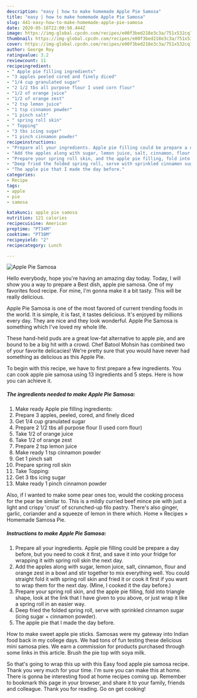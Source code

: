 ```yaml
---
description: "easy | how to make homemade Apple Pie Samosa"
title: "easy | how to make homemade Apple Pie Samosa"
slug: 441-easy-how-to-make-homemade-apple-pie-samosa
date: 2020-05-16T22:09:50.444Z
image: https://img-global.cpcdn.com/recipes/e00f3bed218e3c3a/751x532cq70/apple-pie-samosa-recipe-main-photo.jpg
thumbnail: https://img-global.cpcdn.com/recipes/e00f3bed218e3c3a/751x532cq70/apple-pie-samosa-recipe-main-photo.jpg
cover: https://img-global.cpcdn.com/recipes/e00f3bed218e3c3a/751x532cq70/apple-pie-samosa-recipe-main-photo.jpg
author: George Roy
ratingvalue: 3.2
reviewcount: 11
recipeingredient:
- " Apple pie filling ingredients"
- "3 apples peeled cored and finely diced"
- "1/4 cup granulated sugar"
- "2 1/2 tbs all purpose flour I used corn flour"
- "1/2 of orange juice"
- "1/2 of orange zest"
- "2 tsp lemon juice"
- "1 tsp cinnamon powder"
- "1 pinch salt"
- " spring roll skin"
- " Topping"
- "3 tbs icing sugar"
- "1 pinch cinnamon powder"
recipeinstructions:
- "Prepare all your ingredients. Apple pie filling could be prepare a day before, but you need to cook it first, and save it into your fridge for wrapping it with spring roll skin the next day."
- "Add the apples along with sugar, lemon juice, salt, cinnamon, flour and orange zest in a bowl and stir together to mix everything well. You could straight fold it with spring roll skin and fried it or cook it first if you want to wrap them for the next day. (Mine, I cooked it the day before.)"
- "Prepare your spring roll skin, and the apple pie filling, fold into triangle shape, look at the link that I have given to you above, or just wrap it like a spring roll in an easier way."
- "Deep fried the folded spring roll, serve with sprinkled cinnamon sugar (icing sugar + cinnamon powder)."
- "The apple pie that I made the day before."
categories:
- Recipe
tags:
- apple
- pie
- samosa

katakunci: apple pie samosa 
nutrition: 121 calories
recipecuisine: American
preptime: "PT34M"
cooktime: "PT38M"
recipeyield: "2"
recipecategory: Lunch

---
```



![Apple Pie Samosa](https://img-global.cpcdn.com/recipes/e00f3bed218e3c3a/751x532cq70/apple-pie-samosa-recipe-main-photo.jpg)

Hello everybody, hope you're having an amazing day today. Today, I will show you a way to prepare a Best dish, apple pie samosa. One of my favorites food recipe. For mine, I'm gonna make it a bit tasty. This will be really delicious.

Apple Pie Samosa is one of the most favored of current trending foods in the world. It is simple, it is fast, it tastes delicious. It's enjoyed by millions every day. They are nice and they look wonderful. Apple Pie Samosa is something which I've loved my whole life.

These hand-held puds are a great low-fat alternative to apple pie, and are bound to be a big hit with a crowd. Chef Batool Mohsin has combined two of your favorite delicacies! We&#39;re pretty sure that you would have never had something as delicious as this Apple Pie.


To begin with this recipe, we have to first prepare a few ingredients. You can cook apple pie samosa using 13 ingredients and 5 steps. Here is how you can achieve it.

<!--inarticleads1-->

##### The ingredients needed to make Apple Pie Samosa:

1. Make ready  Apple pie filling ingredients:
1. Prepare 3 apples, peeled, cored, and finely diced
1. Get 1/4 cup granulated sugar
1. Prepare 2 1/2 tbs all purpose flour (I used corn flour)
1. Take 1/2 of orange juice
1. Take 1/2 of orange zest
1. Prepare 2 tsp lemon juice
1. Make ready 1 tsp cinnamon powder
1. Get 1 pinch salt
1. Prepare  spring roll skin
1. Take  Topping:
1. Get 3 tbs icing sugar
1. Make ready 1 pinch cinnamon powder


Also, if I wanted to make some pear ones too, would the cooking process for the pear be similar to. This is a mildly curried beef mince pie with just a light and crispy &#39;crust&#39; of scrunched-up filo pastry. There&#39;s also ginger, garlic, coriander and a squeeze of lemon in there which. Home » Recipes » Homemade Samosa Pie. 

<!--inarticleads2-->

##### Instructions to make Apple Pie Samosa:

1. Prepare all your ingredients. Apple pie filling could be prepare a day before, but you need to cook it first, and save it into your fridge for wrapping it with spring roll skin the next day.
1. Add the apples along with sugar, lemon juice, salt, cinnamon, flour and orange zest in a bowl and stir together to mix everything well. You could straight fold it with spring roll skin and fried it or cook it first if you want to wrap them for the next day. (Mine, I cooked it the day before.)
1. Prepare your spring roll skin, and the apple pie filling, fold into triangle shape, look at the link that I have given to you above, or just wrap it like a spring roll in an easier way.
1. Deep fried the folded spring roll, serve with sprinkled cinnamon sugar (icing sugar + cinnamon powder).
1. The apple pie that I made the day before.


How to make sweet apple pie sticks. Samosas were my gateway into Indian food back in my college days. We had tons of fun testing these delicious mini samosa pies. We earn a commission for products purchased through some links in this article. Brush the pie top with soya milk. 

So that's going to wrap this up with this Easy food apple pie samosa recipe. Thank you very much for your time. I'm sure you can make this at home. There is gonna be interesting food at home recipes coming up. Remember to bookmark this page in your browser, and share it to your family, friends and colleague. Thank you for reading. Go on get cooking!
